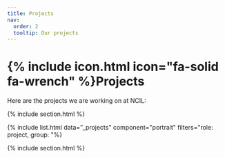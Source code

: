 ```yaml
---
title: Projects
nav:
  order: 2
  tooltip: Our projects 
---
```


# {% include icon.html icon="fa-solid fa-wrench" %}Projects

Here are the projects we are working on at NCIL:

{% include section.html %}

{% include list.html data=”_projects" component="portrait" filters="role: project, group: "%}

{% include section.html %}
